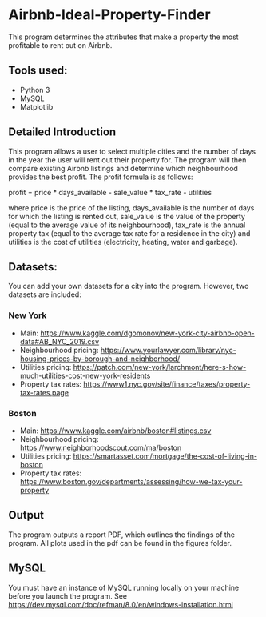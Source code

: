 # Airbnb-Ideal-Property-Finder
This program determines the attributes that make a property the most profitable to rent out on Airbnb.

## Tools used:
* Python 3
* MySQL
* Matplotlib

## Detailed Introduction
This program allows a user to select multiple cities and the number of days in the year the user will rent out their property for. The program will then compare existing Airbnb listings and determine which neighbourhood provides the best profit. The profit formula is as follows:

profit = price * days_available - sale_value * tax_rate - utilities

where price is the price of the listing, days_available is the number of days for which the listing is rented out, sale_value is the value of the property (equal to the average value of its neighbourhood), tax_rate is the annual property tax (equal to the average tax rate for a residence in the city) and utilities is the cost of utilities (electricity, heating, water and garbage).

## Datasets:
You can add your own datasets for a city into the program. However, two datasets are included:
### New York
* Main: https://www.kaggle.com/dgomonov/new-york-city-airbnb-open-data#AB_NYC_2019.csv
* Neighbourhood pricing: https://www.yourlawyer.com/library/nyc-housing-prices-by-borough-and-neighborhood/
* Utilities pricing: https://patch.com/new-york/larchmont/here-s-how-much-utilities-cost-new-york-residents
* Property tax rates: https://www1.nyc.gov/site/finance/taxes/property-tax-rates.page
### Boston
* Main: https://www.kaggle.com/airbnb/boston#listings.csv
* Neighbourhood pricing: https://www.neighborhoodscout.com/ma/boston
* Utilities pricing: https://smartasset.com/mortgage/the-cost-of-living-in-boston
* Property tax rates: https://www.boston.gov/departments/assessing/how-we-tax-your-property

## Output
The program outputs a report PDF, which outlines the findings of the program. All plots used in the pdf can be found in the figures folder.

## MySQL
You must have an instance of MySQL running locally on your machine before you launch the program. See https://dev.mysql.com/doc/refman/8.0/en/windows-installation.html
